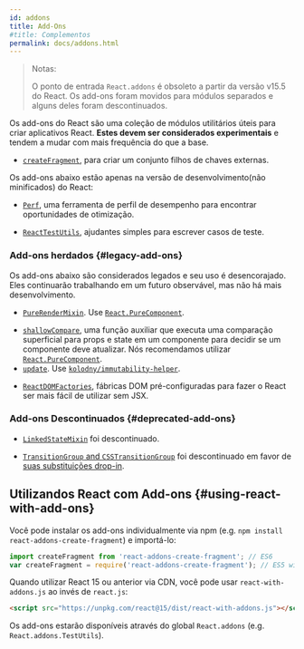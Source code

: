 ```yaml
---
id: addons
title: Add-Ons
#title: Complementos
permalink: docs/addons.html
---
```


<!-- > Notas:
>
> `React.addons` entry point is deprecated as of React v15.5. The add-ons have moved to separate modules, and some of them have been deprecated. -->

> Notas:
>
> O ponto de entrada `React.addons` é obsoleto a partir da versão v15.5 do React. Os add-ons foram movidos para módulos separados e alguns deles foram descontinuados.

<!-- The React add-ons are a collection of useful utility modules for building React apps. **These should be considered experimental** and tend to change more often than the core. -->

Os add-ons do React são uma coleção de módulos utilitários úteis para criar aplicativos React. **Estes devem ser considerados experimentais** e tendem a mudar com mais frequência do que a base.

<!-- - [`createFragment`](/docs/create-fragment.html), to create a set of externally-keyed children. -->
- [`createFragment`](/docs/create-fragment.html), para criar um conjunto filhos de chaves externas.

<!-- The add-ons below are in the development (unminified) version of React only: -->
Os add-ons abaixo estão apenas na versão de desenvolvimento(não minificados) do React:

<!-- - [`Perf`](/docs/perf.html), a performance profiling tool for finding optimization opportunities. -->
- [`Perf`](/docs/perf.html), uma ferramenta de perfil de desempenho para encontrar oportunidades de otimização.

<!-- - [`ReactTestUtils`](/docs/test-utils.html), simple helpers for writing test cases. -->
- [`ReactTestUtils`](/docs/test-utils.html), ajudantes simples para escrever casos de teste.

### Add-ons herdados {#legacy-add-ons}

<!-- The add-ons below are considered legacy and their use is discouraged. They will keep working in observable future, but there is no further development. -->
Os add-ons abaixo são considerados legados e seu uso é desencorajado. Eles continuarão trabalhando em um futuro observável, mas não há mais desenvolvimento.

<!-- - [`PureRenderMixin`](/docs/pure-render-mixin.html). Use [`React.PureComponent`](/docs/react-api.html#reactpurecomponent) instead. -->
- [`PureRenderMixin`](/docs/pure-render-mixin.html). Use [`React.PureComponent`](/docs/react-api.html#reactpurecomponent).
<!-- - [`shallowCompare`](/docs/shallow-compare.html), a helper function that performs a shallow comparison for props and state in a component to decide if a component should update. We recommend using [`React.PureComponent`](/docs/react-api.html#reactpurecomponent) instead. -->
- [`shallowCompare`](/docs/shallow-compare.html), uma função auxiliar que executa uma comparação superficial para props e state em um componente para decidir se um componente deve atualizar. Nós recomendamos utilizar [`React.PureComponent`](/docs/react-api.html#reactpurecomponent).
- [`update`](/docs/update.html). Use [`kolodny/immutability-helper`](https://github.com/kolodny/immutability-helper).
<!-- - [`ReactDOMFactories`](https://www.npmjs.com/package/react-dom-factories), pre-configured DOM factories to make React easier to use without JSX. -->
- [`ReactDOMFactories`](https://www.npmjs.com/package/react-dom-factories), fábricas DOM pré-configuradas para fazer o React ser mais fácil de utilizar sem JSX.

### Add-ons Descontinuados {#deprecated-add-ons}

- [`LinkedStateMixin`](/docs/two-way-binding-helpers.html) foi descontinuado.
<!-- - [`TransitionGroup` and `CSSTransitionGroup`](/docs/animation.html) have been deprecated in favor of [their drop-in replacements](https://github.com/reactjs/react-transition-group/tree/v1-stable). -->
- [`TransitionGroup` and `CSSTransitionGroup`](/docs/animation.html) foi descontinuado em favor de [suas substituições drop-in](https://github.com/reactjs/react-transition-group/tree/v1-stable).

## Utilizandos React com Add-ons {#using-react-with-add-ons}

<!-- You can install the add-ons individually from npm (e.g. `npm install react-addons-create-fragment`) and import them: -->
Você pode instalar os add-ons individualmente via npm (e.g. `npm install react-addons-create-fragment`) e importá-lo:

```javascript
import createFragment from 'react-addons-create-fragment'; // ES6
var createFragment = require('react-addons-create-fragment'); // ES5 with npm
```

<!-- When using React 15 or earlier from a CDN, you can use `react-with-addons.js` instead of `react.js`: -->
Quando utilizar React 15 ou anterior via CDN, você pode usar `react-with-addons.js` ao invés de `react.js`:

```html
<script src="https://unpkg.com/react@15/dist/react-with-addons.js"></script>
```

<!-- Os add-ons will be available via the `React.addons` global (e.g. `React.addons.TestUtils`). -->
Os add-ons estarão disponíveis através do global `React.addons` (e.g. `React.addons.TestUtils`).
